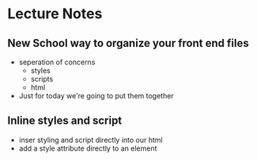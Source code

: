 # Lecture Notes 

## New School way to organize your front end files
- seperation of concerns 
  - styles
  - scripts
  - html
- Just for today we're going to put them together

## Inline styles and script 
- inser styling and script directly into our html
- add a style attribute directly to an element